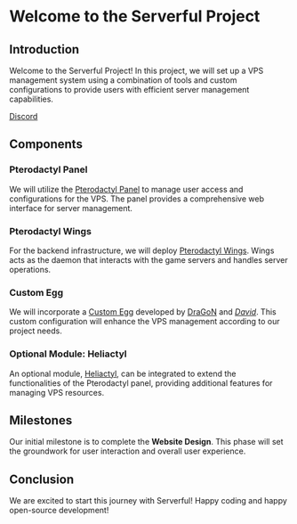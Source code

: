 # Welcome to the Serverful Project

## Introduction

Welcome to the Serverful Project! In this project, we will set up a VPS management system using a combination of tools and custom configurations to provide users with efficient server management capabilities.

[Discord](https://discord.gg/ndeb9peuU8)

## Components

### Pterodactyl Panel

We will utilize the [Pterodactyl Panel](https://github.com/pterodactyl/panel/blob/1.0-develop/docker-compose.example.yml) to manage user access and configurations for the VPS. The panel provides a comprehensive web interface for server management.

### Pterodactyl Wings

For the backend infrastructure, we will deploy [Pterodactyl Wings](https://github.com/pterodactyl/wings/blob/develop/docker-compose.example.yml). Wings acts as the daemon that interacts with the game servers and handles server operations.

### Custom Egg

We will incorporate a [Custom Egg](https://github.com/ysdragon/Pterodactyl-VPS-Egg) developed by [DraGoN](https://github.com/ysdragon) and [_David_](https://github.com/davidpr0811). This custom configuration will enhance the VPS management according to our project needs.

### Optional Module: Heliactyl

An optional module, [Heliactyl](https://github.com/OpenHeliactyl/Heliactyl), can be integrated to extend the functionalities of the Pterodactyl panel, providing additional features for managing VPS resources.

## Milestones

Our initial milestone is to complete the **Website Design**. This phase will set the groundwork for user interaction and overall user experience.

## Conclusion

We are excited to start this journey with Serverful! Happy coding and happy open-source development!

